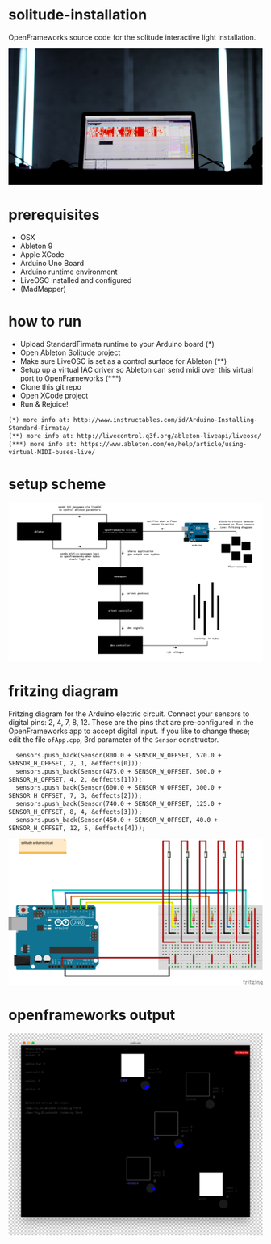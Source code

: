 # solitude-installation
OpenFrameworks source code for the solitude interactive light installation.

![solitude](https://raw.githubusercontent.com/polyclick/solitude-installation/master/readme-assets/solitude-laptop.jpg)


# prerequisites

* OSX
* Ableton 9
* Apple XCode
* Arduino Uno Board
* Arduino runtime environment
* LiveOSC installed and configured
* (MadMapper)


# how to run

* Upload StandardFirmata runtime to your Arduino board (*)
* Open Ableton Solitude project
* Make sure LiveOSC is set as a control surface for Ableton (**)
* Setup up a virtual IAC driver so Ableton can send midi over this virtual port to OpenFrameworks (***)
* Clone this git repo
* Open XCode project
* Run & Rejoice!

```
(*) more info at: http://www.instructables.com/id/Arduino-Installing-Standard-Firmata/
(**) more info at: http://livecontrol.q3f.org/ableton-liveapi/liveosc/
(***) more info at: https://www.ableton.com/en/help/article/using-virtual-MIDI-buses-live/
```

# setup scheme

![overview scheme](https://raw.githubusercontent.com/polyclick/solitude-installation/master/readme-assets/overview.png)


# fritzing diagram

Fritzing diagram for the Arduino electric circuit. Connect your sensors to digital pins: 2, 4, 7, 8, 12.
These are the pins that are pre-configured in the OpenFrameworks app to accept digital input.
If you like to change these; edit the file `ofApp.cpp`, 3rd parameter of the `Sensor` constructor.

```
  sensors.push_back(Sensor(800.0 + SENSOR_W_OFFSET, 570.0 + SENSOR_H_OFFSET, 2, 1, &effects[0]));
  sensors.push_back(Sensor(475.0 + SENSOR_W_OFFSET, 500.0 + SENSOR_H_OFFSET, 4, 2, &effects[1]));
  sensors.push_back(Sensor(600.0 + SENSOR_W_OFFSET, 300.0 + SENSOR_H_OFFSET, 7, 3, &effects[2]));
  sensors.push_back(Sensor(740.0 + SENSOR_W_OFFSET, 125.0 + SENSOR_H_OFFSET, 8, 4, &effects[3]));
  sensors.push_back(Sensor(450.0 + SENSOR_W_OFFSET, 40.0 + SENSOR_H_OFFSET, 12, 5, &effects[4]));
  ```


![fritzing diagram](https://raw.githubusercontent.com/polyclick/solitude-installation/master/readme-assets/fritzed_bb.png)


# openframeworks output

![OpenFrameworks output](https://raw.githubusercontent.com/polyclick/solitude-installation/master/readme-assets/openframeworks.png)

